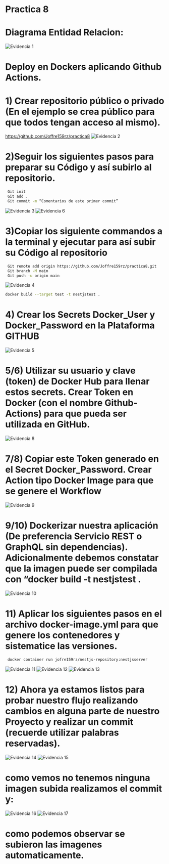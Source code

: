 # Practica 8
# Diagrama Entidad Relacion:
![Evidencia 1](<./evidencias/1.jpg>)
# Deploy en Dockers aplicando Github Actions.
# 1) Crear repositorio público o privado (En el ejemplo se crea público para que todos tengan acceso al mismo). 
https://github.com/Joffre159rz/practica8
![Evidencia 2](<./evidencias/2.png>)
# 2)Seguir los siguientes pasos para preparar su Código y así subirlo al repositorio.
```bash
 Git init
 Git add .
 Git commit -m “Comentarios de este primer commit”
```
![Evidencia 3](<./evidencias/3.png>)
![Evidencia 6](<./evidencias/6.png>)

# 3)Copiar los siguiente commandos a la terminal y ejecutar para así subir su Código al repositorio
```bash
 Git remote add origin https://github.com/Joffre159rz/practica8.git
 Git branch -M main
 Git push -u origin main
```
![Evidencia 4](<./evidencias/4.png>)
```bash
docker build --target test -t nestjstest .
```
# 4)  Crear los Secrets Docker_User y Docker_Password en la Plataforma GITHUB
![Evidencia 5](<./evidencias/5.png>)
# 5/6) Utilizar su usuario y clave (token) de Docker Hub para llenar estos secrets. Crear Token en Docker (con el nombre Github-Actions) para que pueda ser utilizada en GitHub.
![Evidencia 8](<./evidencias/8.png>)
# 7/8) Copiar este Token generado en el Secret Docker_Password. Crear Action tipo Docker Image para que se genere el Workflow

![Evidencia 9](<./evidencias/9.png>)
# 9/10) Dockerizar nuestra aplicación (De preferencia Servicio REST o GraphQL sin dependencias). Adicionalmente debemos constatar que la imagen puede ser compilada con “docker build -t nestjstest .
![Evidencia 10](<./evidencias/10.png>)

# 11)   Aplicar los siguientes pasos en el archivo docker-image.yml para que genere los contenedores y sistematice las versiones.
```bash
 docker container run jofre159rz/nestjs-repository:nestjsserver
```
![Evidencia 11](<./evidencias/11.png>)
![Evidencia 12](<./evidencias/12.png>)
![Evidencia 13](<./evidencias/13.png>)

# 12) Ahora ya estamos listos para probar nuestro flujo realizando cambios en alguna parte de nuestro Proyecto y realizar un commit (recuerde utilizar palabras reservadas).
![Evidencia 14](<./evidencias/14.png>)
![Evidencia 15](<./evidencias/15.png>)
# como vemos no tenemos ninguna imagen subida realizamos el commit y:
![Evidencia 16](<./evidencias/16.png>)
![Evidencia 17](<./evidencias/17.png>)
# como podemos observar se subieron las imagenes automaticamente.